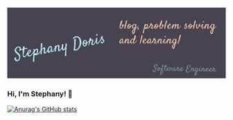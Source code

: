 
![Header](https://raw.githubusercontent.com/Stephany-Doris/Stephany-Doris/main/profile-pic.png "Header")
### Hi, I'm Stephany! 👋

[![Anurag's GitHub stats](https://github-readme-stats.vercel.app/api?username=Stephany-Doris)](https://github.com/anuraghazra/github-readme-stats)

<!--
**Stephany-Doris/Stephany-Doris** is a ✨ _special_ ✨ repository because its `README.md` (this file) appears on your GitHub profile.

Here are some ideas to get you started:

- 🔭 I’m currently working on ...
- 🌱 I’m currently learning ...
- 👯 I’m looking to collaborate on ...
- 🤔 I’m looking for help with ...
- 💬 Ask me about ...
- 📫 How to reach me: ...
- 😄 Pronouns: ...
- ⚡ Fun fact: ...
-->
